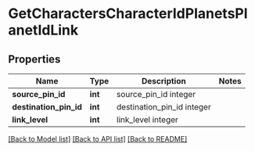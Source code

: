 # GetCharactersCharacterIdPlanetsPlanetIdLink

## Properties
Name | Type | Description | Notes
------------ | ------------- | ------------- | -------------
**source_pin_id** | **int** | source_pin_id integer | 
**destination_pin_id** | **int** | destination_pin_id integer | 
**link_level** | **int** | link_level integer | 

[[Back to Model list]](../README.md#documentation-for-models) [[Back to API list]](../README.md#documentation-for-api-endpoints) [[Back to README]](../README.md)


